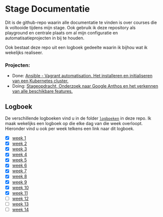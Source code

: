 # Stage Documentatie

Dit is de github-repo waarin alle documentatie te vinden is over courses die ik voltooide tijdens mijn stage. Ook gebruik ik deze repository als playground en centrale plaats om al mijn configuratie en automatisatieprojecten in bij te houden. 

Ook bestaat deze repo uit een logboek gedeelte waarin ik bijhou wat ik wekelijks realiseer.

### Projecten:

- Done: [Ansible - Vagrant automatisation. Het installeren en initialiseren van een Kubernetes cluster.](https://github.com/Vic-Rottiers/stage-documentatie/tree/main/k8s/ansible-skeleton%20-%20local-testenvironment)
- Doing: [Stageopdracht, Onderzoek naar Google Anthos en het verkennen van alle beschikbare features.](https://github.com/Vic-Rottiers/stage-documentatie/blob/main/Stageopdracht.md)

## Logboek

De verschillende logboeken vind u in de folder [`logboeken`](https://github.com/Vic-Rottiers/stage-documentatie/tree/main/logboeken) in deze repo. Ik maak wekelijks een logboek op die elke dag van die week overloopt. Hieronder vind u ook per week telkens een link naar dit logboek.

- [x] [week 1](https://github.com/Vic-Rottiers/stage-documentatie/blob/main/logboeken/week1.md)
- [x] [week 2](https://github.com/Vic-Rottiers/stage-documentatie/blob/main/logboeken/week2.md)
- [x] [week 3](https://github.com/Vic-Rottiers/stage-documentatie/blob/main/logboeken/week3.md)
- [x] [week 4](https://github.com/Vic-Rottiers/stage-documentatie/blob/main/logboeken/week4.md)
- [x] [week 5](https://github.com/Vic-Rottiers/stage-documentatie/blob/main/logboeken/week5.md)
- [x] [week 6](https://github.com/Vic-Rottiers/stage-documentatie/blob/main/logboeken/week6.md)
- [x] [week 7](https://github.com/Vic-Rottiers/stage-documentatie/blob/main/logboeken/week7.md)
- [x] [week 8](https://github.com/Vic-Rottiers/stage-documentatie/blob/main/logboeken/week8.md)
- [x] [week 9](https://github.com/Vic-Rottiers/stage-documentatie/blob/main/logboeken/week9.md)
- [x] [week 10](https://github.com/Vic-Rottiers/stage-documentatie/blob/main/logboeken/week10.md)
- [x] [week 11](https://github.com/Vic-Rottiers/stage-documentatie/blob/main/logboeken/week11.md)
- [ ] [week 12](https://github.com/Vic-Rottiers/stage-documentatie/blob/main/logboeken/week12.md)
- [ ] [week 13](https://github.com/Vic-Rottiers/stage-documentatie/blob/main/logboeken/week13.md)
- [ ] [week 14](https://github.com/Vic-Rottiers/stage-documentatie/blob/main/logboeken/week14.md)
